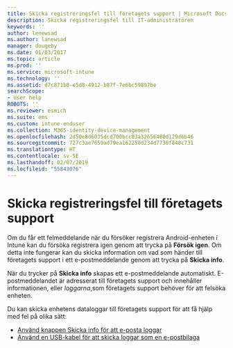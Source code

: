 ```yaml
---
title: Skicka registreringsfel till företagets support | Microsoft Docs
description: Skicka registreringsfel till IT-administratören
keywords: ''
author: lenewsad
ms.author: lanewsad
manager: dougeby
ms.date: 01/03/2017
ms.topic: article
ms.prod: ''
ms.service: microsoft-intune
ms.technology: ''
ms.assetid: d7c871b8-e5d8-4912-b87f-7e6bc59897be
searchScope:
- User help
ROBOTS: ''
ms.reviewer: esmich
ms.suite: ems
ms.custom: intune-enduser
ms.collection: M365-identity-device-management
ms.openlocfilehash: 2d50e8d6035dcd700bcc03a32656480d129d6b46
ms.sourcegitcommit: 727c3ae7659ad79ea162250d234d7730f840c731
ms.translationtype: HT
ms.contentlocale: sv-SE
ms.lasthandoff: 02/07/2019
ms.locfileid: "55843076"
---
```

# <a name="send-enrollment-errors-to-your-company-support"></a>Skicka registreringsfel till företagets support

Om du får ett felmeddelande när du försöker registrera Android-enheten i Intune kan du försöka registrera igen genom att trycka på **Försök igen**. Om detta inte fungerar kan du skicka information om vad som händer till företagets support i ett e-postmeddelande genom att trycka på **Skicka info**.

När du trycker på **Skicka info** skapas ett e-postmeddelande automatiskt. E-postmeddelandet är adresserat till företagets support och innehåller informationen, eller _loggarna_,som företagets support behöver för att felsöka enheten.

Du kan skicka enhetens dataloggar till företagets support för att få hjälp med fel på olika sätt:

- [Använd knappen Skicka info för att e-posta loggar](send-logs-to-your-it-admin-by-email-android.md)
- [Använd en USB-kabel för att skicka loggar som en e-postbilaga](send-logs-to-your-it-admin-using-cable-android.md)
